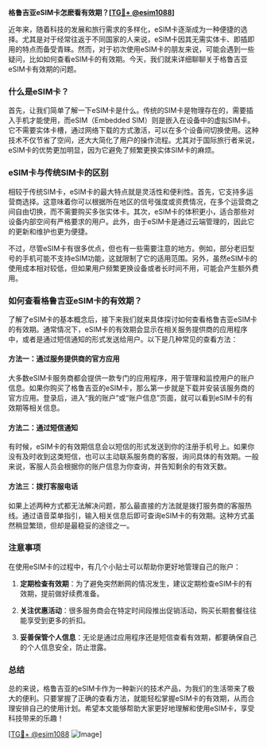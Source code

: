 **格鲁吉亚eSIM卡怎麽看有效期？[[TG💪+ @esim1088](https://t.me/s/esim1088)]**

近年来，随着科技的发展和旅行需求的多样化，eSIM卡逐渐成为一种便捷的选择。尤其是对于经常往返于不同国家的人来说，eSIM卡因其无需实体卡、即插即用的特点而备受青睐。然而，对于初次使用eSIM卡的朋友来说，可能会遇到一些疑问，比如如何查看eSIM卡的有效期。今天，我们就来详细聊聊关于格鲁吉亚eSIM卡有效期的问题。

### 什么是eSIM卡？

首先，让我们简单了解一下eSIM卡是什么。传统的SIM卡是物理存在的，需要插入手机才能使用，而eSIM（Embedded SIM）则是嵌入在设备中的虚拟SIM卡。它不需要实体卡槽，通过网络下载的方式激活，可以在多个设备间切换使用。这种技术不仅节省了空间，还大大简化了用户的操作流程。尤其对于国际旅行者来说，eSIM卡的优势更加明显，因为它避免了频繁更换实体SIM卡的麻烦。

### eSIM卡与传统SIM卡的区别

相较于传统SIM卡，eSIM卡的最大特点就是灵活性和便利性。首先，它支持多运营商选择。这意味着你可以根据所在地区的信号强度或资费情况，在多个运营商之间自由切换，而不需要购买多张实体卡。其次，eSIM卡的体积更小，适合那些对设备内部空间有严格要求的用户。此外，由于eSIM卡是通过云端管理的，因此它的更新和维护也更为便捷。

不过，尽管eSIM卡有很多优点，但也有一些需要注意的地方。例如，部分老旧型号的手机可能不支持eSIM功能，这就限制了它的适用范围。另外，虽然eSIM卡的使用成本相对较低，但如果用户频繁更换设备或者长时间不用，可能会产生额外费用。

### 如何查看格鲁吉亚eSIM卡的有效期？

了解了eSIM卡的基本概念后，接下来我们就来具体探讨如何查看格鲁吉亚eSIM卡的有效期。通常情况下，eSIM卡的有效期会显示在相关服务提供商的应用程序中，或者是通过短信通知的形式发送给用户。以下是几种常见的查看方法：

#### 方法一：通过服务提供商的官方应用
大多数eSIM卡服务商都会提供一款专门的应用程序，用于管理和监控用户的账户信息。如果你购买了格鲁吉亚的eSIM卡，那么第一步就是下载并安装该服务商的官方应用。登录后，进入“我的账户”或“账户信息”页面，就可以看到eSIM卡的有效期等相关信息。

#### 方法二：通过短信通知
有时候，eSIM卡的有效期信息会以短信的形式发送到你的注册手机号上。如果你没有及时收到这类短信，也可以主动联系服务商的客服，询问具体的有效期。一般来说，客服人员会根据你的账户信息为你查询，并告知剩余的有效天数。

#### 方法三：拨打客服电话
如果上述两种方式都无法解决问题，那么最直接的方法就是拨打服务商的客服热线。通过语音菜单指引，输入相关信息后即可查询eSIM卡的有效期。这种方式虽然稍显繁琐，但却是最稳妥的途径之一。

### 注意事项

在使用eSIM卡的过程中，有几个小贴士可以帮助你更好地管理自己的账户：

1. **定期检查有效期**：为了避免突然断网的情况发生，建议定期检查eSIM卡的有效期，提前做好续费准备。
   
2. **关注优惠活动**：很多服务商会在特定时间段推出促销活动，购买长期套餐往往能享受到更多的折扣。

3. **妥善保管个人信息**：无论是通过应用程序还是短信查看有效期，都要确保自己的个人信息安全，防止泄露。

### 总结

总的来说，格鲁吉亚的eSIM卡作为一种新兴的技术产品，为我们的生活带来了极大的便利。只要掌握了正确的查看方法，就能轻松掌握eSIM卡的有效期，从而合理安排自己的使用计划。希望本文能够帮助大家更好地理解和使用eSIM卡，享受科技带来的乐趣！

[[TG💪+ @esim1088](https://t.me/s/esim1088) ![Image](https://i.postimg.cc/4NQfJmqS/Snipaste-2025-05-13-00-14-12.png)]